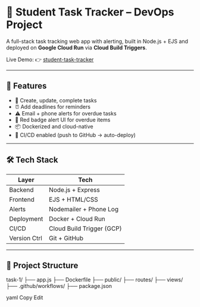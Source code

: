 # 🧠 Student Task Tracker – DevOps Project

A full-stack task tracking web app with alerting, built in Node.js + EJS and deployed on **Google Cloud Run** via **Cloud Build Triggers**.

Live Demo: 👉 [student-task-tracker](https://student-task-tracker-463924798938.us-central1.run.app/)

---

## 🚀 Features

- 📝 Create, update, complete tasks
- ⏰ Add deadlines for reminders
- ⚠️ Email + phone alerts for overdue tasks
- 🔴 Red badge alert UI for overdue items
- 📦 Dockerized and cloud-native
- 🔁 CI/CD enabled (push to GitHub → auto-deploy)

---

## 🛠️ Tech Stack

| Layer         | Tech                     |
|---------------|--------------------------|
| Backend       | Node.js + Express        |
| Frontend      | EJS + HTML/CSS           |
| Alerts        | Nodemailer + Phone Log   |
| Deployment    | Docker + Cloud Run       |
| CI/CD         | Cloud Build Trigger (GCP)|
| Version Ctrl  | Git + GitHub             |

---

## 📂 Project Structure

task-1/
├── app.js
├── Dockerfile
├── public/
├── routes/
├── views/
├── .github/workflows/
├── package.json

yaml
Copy
Edit
